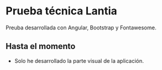 Prueba técnica Lantia
========================

Preuba desarrollada con Angular, Bootstrap y Fontawesome.


## Hasta el momento ##
* Solo he desarrollado la parte visual de la aplicación.
